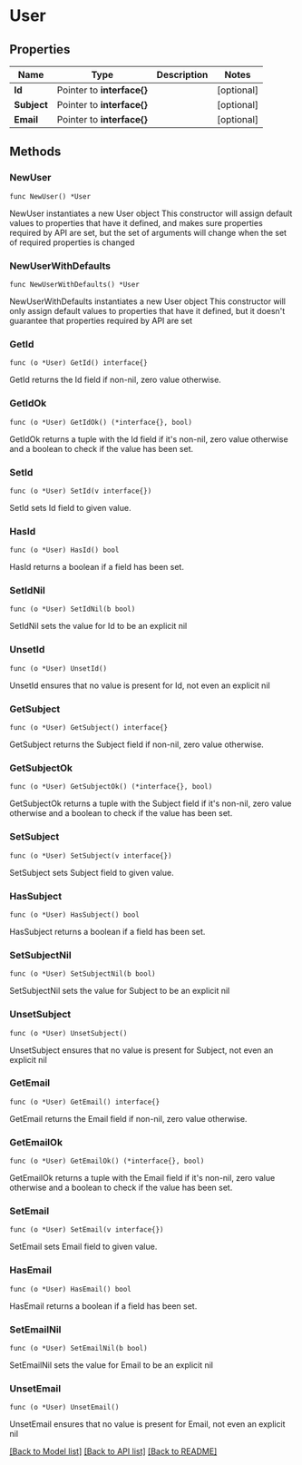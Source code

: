 # User

## Properties

Name | Type | Description | Notes
------------ | ------------- | ------------- | -------------
**Id** | Pointer to **interface{}** |  | [optional]
**Subject** | Pointer to **interface{}** |  | [optional]
**Email** | Pointer to **interface{}** |  | [optional]

## Methods

### NewUser

`func NewUser() *User`

NewUser instantiates a new User object
This constructor will assign default values to properties that have it defined,
and makes sure properties required by API are set, but the set of arguments
will change when the set of required properties is changed

### NewUserWithDefaults

`func NewUserWithDefaults() *User`

NewUserWithDefaults instantiates a new User object
This constructor will only assign default values to properties that have it defined,
but it doesn't guarantee that properties required by API are set

### GetId

`func (o *User) GetId() interface{}`

GetId returns the Id field if non-nil, zero value otherwise.

### GetIdOk

`func (o *User) GetIdOk() (*interface{}, bool)`

GetIdOk returns a tuple with the Id field if it's non-nil, zero value otherwise
and a boolean to check if the value has been set.

### SetId

`func (o *User) SetId(v interface{})`

SetId sets Id field to given value.

### HasId

`func (o *User) HasId() bool`

HasId returns a boolean if a field has been set.

### SetIdNil

`func (o *User) SetIdNil(b bool)`

 SetIdNil sets the value for Id to be an explicit nil

### UnsetId
`func (o *User) UnsetId()`

UnsetId ensures that no value is present for Id, not even an explicit nil
### GetSubject

`func (o *User) GetSubject() interface{}`

GetSubject returns the Subject field if non-nil, zero value otherwise.

### GetSubjectOk

`func (o *User) GetSubjectOk() (*interface{}, bool)`

GetSubjectOk returns a tuple with the Subject field if it's non-nil, zero value otherwise
and a boolean to check if the value has been set.

### SetSubject

`func (o *User) SetSubject(v interface{})`

SetSubject sets Subject field to given value.

### HasSubject

`func (o *User) HasSubject() bool`

HasSubject returns a boolean if a field has been set.

### SetSubjectNil

`func (o *User) SetSubjectNil(b bool)`

 SetSubjectNil sets the value for Subject to be an explicit nil

### UnsetSubject
`func (o *User) UnsetSubject()`

UnsetSubject ensures that no value is present for Subject, not even an explicit nil
### GetEmail

`func (o *User) GetEmail() interface{}`

GetEmail returns the Email field if non-nil, zero value otherwise.

### GetEmailOk

`func (o *User) GetEmailOk() (*interface{}, bool)`

GetEmailOk returns a tuple with the Email field if it's non-nil, zero value otherwise
and a boolean to check if the value has been set.

### SetEmail

`func (o *User) SetEmail(v interface{})`

SetEmail sets Email field to given value.

### HasEmail

`func (o *User) HasEmail() bool`

HasEmail returns a boolean if a field has been set.

### SetEmailNil

`func (o *User) SetEmailNil(b bool)`

 SetEmailNil sets the value for Email to be an explicit nil

### UnsetEmail
`func (o *User) UnsetEmail()`

UnsetEmail ensures that no value is present for Email, not even an explicit nil

[[Back to Model list]](../README.md#documentation-for-models) [[Back to API list]](../README.md#documentation-for-api-endpoints) [[Back to README]](../README.md)
